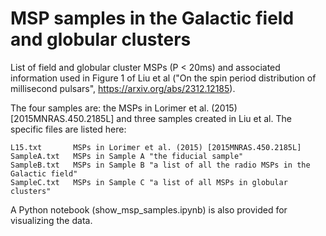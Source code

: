 # MSP samples in the Galactic field and globular clusters

List of field and globular cluster MSPs (P < 20ms) and associated information used in Figure 1 of Liu et al ("On the spin period distribution of millisecond pulsars", https://arxiv.org/abs/2312.12185).

The four samples are: the MSPs in Lorimer et al. (2015) [2015MNRAS.450.2185L]
and three samples created in Liu et al. The specific files are listed here:
    
    L15.txt       MSPs in Lorimer et al. (2015) [2015MNRAS.450.2185L]
    SampleA.txt   MSPs in Sample A "the fiducial sample"
    SampleB.txt   MSPs in Sample B "a list of all the radio MSPs in the Galactic field"
    SampleC.txt   MSPs in Sample C "a list of all MSPs in globular clusters"

A Python notebook (show_msp_samples.ipynb) is also provided for visualizing the data.
